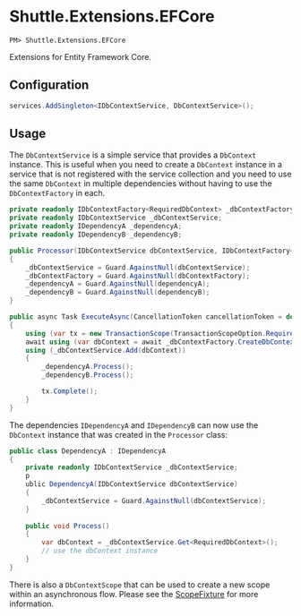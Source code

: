 # Shuttle.Extensions.EFCore

```
PM> Shuttle.Extensions.EFCore
```

Extensions for Entity Framework Core.

## Configuration

```c#
services.AddSingleton<IDbContextService, DbContextService>();
```

## Usage

The `DbContextService` is a simple service that provides a `DbContext` instance.  This is useful when you need to create a `DbContext` instance in a service that is not registered with the service collection and you need to use the same `DbContext` in multiple dependencies without having to use the `DbContextFactory` in each.

```c#
private readonly IDbContextFactory<RequiredDbContext> _dbContextFactory;
private readonly IDbContextService _dbContextService;
private readonly IDependencyA _dependencyA;
private readonly IDependencyB _dependencyB;

public Processor(IDbContextService dbContextService, IDbContextFactory<RequiredDbContext> dbContextFactory, IDependencyA dependencyA, IDependencyB dependencyB)
{
    _dbContextService = Guard.AgainstNull(dbContextService);
    _dbContextFactory = Guard.AgainstNull(dbContextFactory);
    _dependencyA = Guard.AgainstNull(dependencyA);
    _dependencyB = Guard.AgainstNull(dependencyB);
}

public async Task ExecuteAsync(CancellationToken cancellationToken = default)
{
    using (var tx = new TransactionScope(TransactionScopeOption.Required, TransactionScopeAsyncFlowOption.Enabled))
    await using (var dbContext = await _dbContextFactory.CreateDbContextAsync(cancellationToken))
    using (_dbContextService.Add(dbContext))
    {
        _dependencyA.Process();
        _dependencyB.Process();

        tx.Complete();
    }
}
```

The dependencies `IDependencyA` and `IDependencyB` can now use the `DbContext` instance that was created in the `Processor` class:

```c#
public class DependencyA : IDependencyA
{
    private readonly IDbContextService _dbContextService;
    p
    ublic DependencyA(IDbContextService dbContextService)
    {
        _dbContextService = Guard.AgainstNull(dbContextService);
    }
    
    public void Process()
    {
        var dbContext = _dbContextService.Get<RequiredDbContext>();
        // use the dbContext instance
    }
}
```

There is also a `DbContextScope` that can be used to create a new scope within an asynchronous flow.  Please see the [ScopeFixture](https://github.com/Shuttle/Shuttle.Extensions.EFCore/blob/master/Shuttle.Extensions.EFCore.Tests/ScopeFixture.cs) for more information.